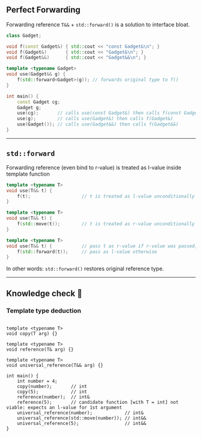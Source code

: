 ## Perfect Forwarding

Forwarding reference `T&&` + `std::forward()` is a solution to interface bloat.

```cpp
class Gadget;

void f(const Gadget&) { std::cout << "const Gadget&\n"; }
void f(Gadget&)       { std::cout << "Gadget&\n"; }
void f(Gadget&&)      { std::cout << "Gadget&&\n"; }

template <typename Gadget>
void use(Gadget&& g) {
    f(std::forward<Gadget>(g)); // forwards original type to f()
}

int main() {
    const Gadget cg;
    Gadget g;
    use(cg);       // calls use(const Gadget&) then calls f(const Gadget&)
    use(g);        // calls use(Gadget&) then calls f(Gadget&)
    use(Gadget()); // calls use(Gadget&&) then calls f(Gadget&&)
}
```

___

## `std::forward`

Forwarding reference (even bind to r-value) is treated as l-value inside template function

```cpp
template <typename T>
void use(T&& t) {
    f(t);                   // t is treated as l-value unconditionally
}
```
<!-- .element: class="fragment fade-in" --> 

```cpp
template <typename T>
void use(T&& t) {
    f(std::move(t));        // t is treated as r-value unconditionally
}
```
<!-- .element: class="fragment fade-in" --> 

```cpp
template <typename T>
void use(T&& t) {           // pass t as r-value if r-value was passed,
    f(std::forward(t));     // pass as l-value otherwise
}
```
<!-- .element: class="fragment fade-in" --> 

In other words: `std::forward()` restores original reference type.
<!-- .element: class="fragment fade-in" --> 

___

## Knowledge check 🙂

### Template type deduction

<pre><code class="cpp" data-trim data-noescape>
template &lt;typename T&gt;
void copy(T arg) {}

template &lt;typename T&gt;
void reference(T& arg) {}

template &lt;typename T&gt;
void universal_reference(T&& arg) {}

int main() {
    int number = 4;
    copy(number);       <span class="fragment">// int</span>
    copy(5);            <span class="fragment">// int</span>
    reference(number);  <span class="fragment">// int&</span>
    reference(5);       <span class="fragment">// candidate function [with T = int] not viable: expects an l-value for 1st argument</span>
    universal_reference(number);            <span class="fragment">// int&</span>
    universal_reference(std::move(number)); <span class="fragment">// int&&</span>
    universal_reference(5);                 <span class="fragment">// int&&</span>
}
</code></pre>
